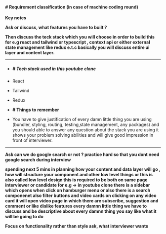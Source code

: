 #### # Requirement classification (in case of machine coding round)

**Key notes**

**Ask or discuss, what features you have to built ?**

**Then discuss the teck stack which you will choose in order to build this for e.g react and tailwind or typescript , context api or either external state management like redux e.t.c basically you will discuss entire ui layer and content layer.**

---

- ##### # Tech stack used in this youtube clone
- React
- Tailwind
- Redux

- **# Things to remember**

- You have to give justification of every damn little thing you are using (bundler, styling, routing, testing,state management, any packages) and you should able to answer any question about the stack you are using it shows your problem solving abilities and will give good impression in front of interviewer.

---

**Ask can we do google search or not ? practice hard so that you dont need google search during interview**

**spending next 5 mins in planning how your content and data layer will go , how will structure your component and other low level things or this is also called low level design this is required to be both on same page interviewer or candidate for e.g -> in youtube clone there is a sidebar which opens when click on hamburger menu or also there is a search componenet also filter buttons and video cards on clicking on any video card it will open video page in which there are subscribe, suggestion and comment or like dislike features every damnn little thing we have to discuss and be descriptive about every damnn thing you say like what it will be going to do**

**Focus on functionality rather than style ask, what interviewer wants**
